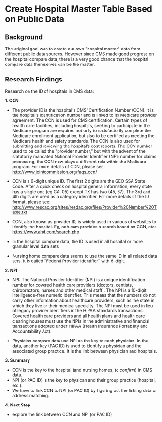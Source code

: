 # Create Hospital Master Table Based on Public Data

## Background
The original goal was to create our own "hospital master" data from different public data sources. 
However since CMS made good progress on the hospital compare data, there is a very good chance 
that the hospital compare data themselves can be the master.

## Research Findings
Research on the ID of hospitals in CMS data:

**1. CCN**

- The provider ID is the hospital's CMS' Certification Number (CCN). It is the
  hospital’s identification number and is linked to its Medicare provider agreement. The CCN is used for CMS certification.  Certain types of health care facilities, including hospitals, seeking to participate in the Medicare program are required not only to satisfactorily complete the Medicare enrollment application, but also to be certified as meeting the Medicare health and safety standards. The CCN is also used for submitting and reviewing the hospital’s cost reports. The CCN number used to be called the "provider number," but with the advent of the statutorily mandated National Provider Identifier (NPI) number for claims processing, the CCN now plays a different role within the Medicare program. For more details of CCN, please see: http://www.jointcommission.org/faqs_ccn/

- CCN is a 6-digit unique ID. The first 2 digits are the GEO SSA State Code.
  After a quick check on hospital general information, every state has a single one (eg CA: 05) except TX has two (45, 67). The 3rd and 4th digits are used as a category identifier. For more details of the ID format, please see: http://www.resdac.org/sites/resdac.org/files/Provider%20Number%20Table.txt

- CCN, also known as provider ID, is widely used in various of websites to
  identify the hospital. Eg, adh.com provides a search based on CCN, etc: https://www.ahd.com/search.php

- In the hospital compare data, the ID is used in all hospital or more
  granular level data sets

- Nursing home compare data seems to use the same ID in all related data sets.
  It is called "Federal Provider Identifier" with 6-digit.

**2. NPI**

- NPI: The National Provider Identifier (NPI) is a unique identification
  number for covered health care providers (doctors, dentists, chiropractors, nurses and other medical staff). The NPI is a 10-digit, intelligence-free numeric identifier. This means that the numbers do not carry other information about healthcare providers, such as the state in which they live or their medical specialty. The NPI must be used in lieu of legacy provider identifiers in the HIPAA standards transactions. Covered health care providers and all health plans and health care clearing houses must use the NPIs in the administrative and financial transactions adopted under HIPAA (Health Insurance Portability and Accountability Act).

- Physician compare data use NPI as the key to each physician. In the data,
  another key (PAC ID) is used to identify a physician and the associated group practice. It is the link between physician and hospitals. 

**3. Summary**

- CCN is the key to the hospital (and nursing homes, _to confirm_) in CMS
  data.
- NPI (or PAC ID) is the key to physican and their group practice (hospital,
  etc.).
- We have to link CCN to NPI (or PAC ID) by figuring out the linking data or
  address matching.

**4. Next Step**
- explore the link between CCN and NPI (or PAC ID)

